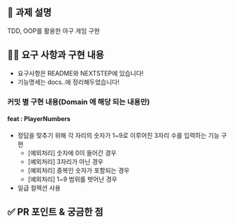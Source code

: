 ## 📌 과제 설명

TDD, OOP를 활용한 야구 게임 구현

## 👩‍💻 요구 사항과 구현 내용

- 요구사항은 README와 NEXTSTEP에 있습니다!
- 기능명세는 docs..에 정리해두었습니다!

### 커밋 별 구현 내용(Domain 에 해당 되는 내용만)

#### feat : PlayerNumbers

- 정답을 맞추기 위해 각 자리의 숫자가 1~9로 이루어진 3자리 수를 입력하는 기능 구현
    - [예외처리] 숫자에 0이 들어간 경우
    - [예외처리] 3자리가 아닌 경우
    - [예외처리] 중복인 숫자가 포함되는 경우
    - [예외처리] 1~9 범위를 벗어난 경우
- 일급 컬렉션 사용

## ✅ PR 포인트 & 궁금한 점